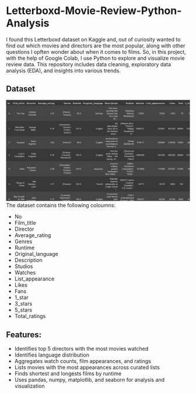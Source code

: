# Letterboxd-Movie-Review-Python-Analysis
I found this Letterboxd dataset on Kaggle and, out of curiosity wanted to find out which movies and directors are the most popular, along with other questions I opften wonder about when it comes to films. So, in this project, with the help of Google Colab, I use Python to explore and visualize movie review data. This repository includes data cleaning, exploratory data analysis (EDA), and insights into various trends.

## Dataset
![image alt](https://github.com/seviolin/Letterboxd-Movie-Review-Python-Analysis/blob/f5e5bc680e9cee71cb72ddc6e2f1bf13944e07ff/letterboxd%20dataset.png)
The dataset contains the following coloumns:
- No
- Film_title
- Director
- Average_rating
- Genres
- Runtime
- Original_language
- Description
- Studios
- Watches
- List_appearance
- Likes
- Fans
- 1_star
- 3_stars
- 5_stars
- Total_ratings

## Features:
- Identifies top 5 directors with the most movies watched
- Identifies language distribution
- Aggregates watch counts, film appearances, and ratings
- Lists movies with the most appearances across curated lists
- Finds shortest and longests films by runtime
- Uses pandas, numpy, matplotlib, and seaborn for analysis and visualization
